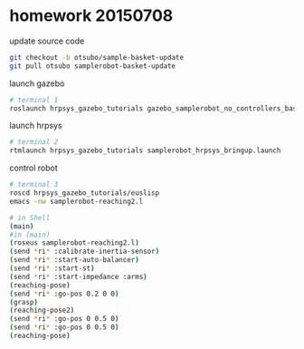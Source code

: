 # homework 20150708

update source code
```bash
git checkout -b otsubo/sample-basket-update
git pull otsubo samplerobot-basket-update
```

launch gazebo
```bash
# terminal 1
roslaunch hrpsys_gazebo_tutorials gazebo_samplerobot_no_controllers_basket.launch
```

launch hrpsys
```bash
# terminal 2
rtmlaunch hrpsys_gazebo_tutorials samplerobot_hrpsys_bringup.launch
```

control robot
```bash
# terminal 3
roscd hrpsys_gazebo_tutorials/euslisp
emacs -nw samplerobot-reaching2.l

# in Shell
(main)
#in (main)
(roseus samplerobot-reaching2.l)
(send *ri* :calibrate-inertia-sensor)
(send *ri* :start-auto-balancer)
(send *ri* :start-st)
(send *ri* :start-impedance :arms)
(reaching-pose)
(send *ri* :go-pos 0.2 0 0)
(grasp)
(reaching-pose2)
(send *ri* :go-pos 0 0.5 0)
(send *ri* :go-pos 0 0.5 0)
(reaching-pose)
```

